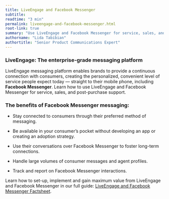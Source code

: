 ```yaml
---
title: LiveEngage and Facebook Messenger
subtitle:
readtime: "3 min"
permalink: liveengage-and-facebook-messenger.html
root-link: true
summary: "Use LiveEngage and Facebook Messenger for service, sales, and post-purchase support. Learn how LiveEngage connects brands to their customers via Facebook Messenger and the benefits of having a central hub of operations for agents, managers, and reporting."
authorname: "Lida Tabibian"
authortitle: "Senior Product Communications Expert"
---
```


### LiveEngage: The enterprise-grade messaging platform

LiveEngage messaging platform enables brands to provide a continuous connection with consumers, creating the personalized, convenient level of service people expect today — straight to their mobile phone, including **Facebook Messenger**. Learn how to use LiveEngage and Facebook Messenger for service, sales, and post-purchase support.

### The benefits of Facebook Messenger messaging:

* Stay connected to consumers through their preferred method of messaging.

* Be available in your consumer’s pocket without developing an app or creating an adoption strategy.

* Use their conversations over Facebook Messenger to foster long-term connections.

* Handle large volumes of consumer messages and agent profiles.

* Track and report on Facebook Messenger interactions.

<div class="bestpractice">Learn how to set-up, implement and gain maximum value from LiveEngage and Facebook Messenger in our full guide: <a href="http://info.liveperson.com/rs/501-BLE-979/images/Facebook_Messenger_Factsheet.pdf">LiveEngage and Facebook Messenger Factsheet</a>.</div>
